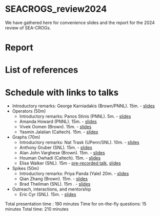 # SEACROGS_review2024

We have gathered here for convenience slides and the report for the 2024 review of SEA-CROGs. 

# Report #

# List of references #

# Schedule with links to talks #

- Introductory remarks: George Karniadakis (Brown/PNNL). 15m. - [slides](link)
- Operators (50m)
  - Introductory remarks: Panos Stinis (PNNL). 5m. - [slides](link)
  - Amanda Howard (PNNL). 15m. - [slides](link)
  - Vivek Oomen (Brown). 15m. - [slides](link)
  - Yasmin Jalalian (Caltech). 15m. - [slides](link)
- Graphs (70m)
  - Introductory remarks: Nat Trask (UPenn/SNL). 10m. - [slides](link)
  - Anthony Gruber (SNL). 15m. - [slides](link)
  - Alan John Varghese (Brown). 15m. - [slides](link)
  - Houman Owhadi (Caltech). 15m. - [slides](link)
  - Elise Walker (SNL). 15m - [pre-recorded talk](link), [slides](link)
- Spikes (50m)
  - Introductory remarks: Priya Panda (Yale) 20m. - [slides](link)
  - Qian Zhang (Brown). 15m. - [slides](link)
  - Brad Theilman (SNL). 15m . - [slides](link)
- Outreach, interactions, and mentorship
  - Eric Cyr (SNL). 15m. - [slides](link)

Total presentation time : 190 minutes
Time for on-the-fly questions: 15 minutes
Total time: 210 minutes

